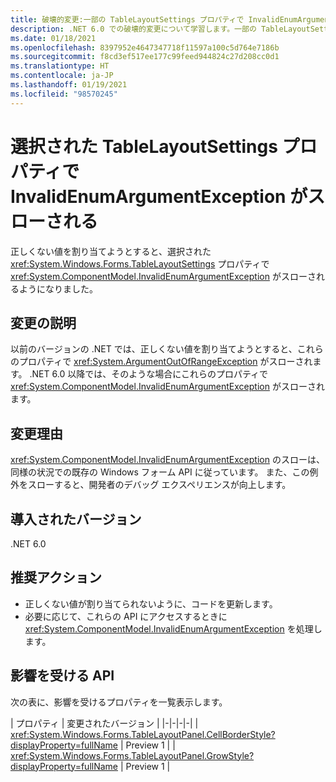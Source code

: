 ```yaml
---
title: 破壊的変更:一部の TableLayoutSettings プロパティで InvalidEnumArgumentException がスローされる
description: .NET 6.0 での破壊的変更について学習します。一部の TableLayoutSettings API で、無効な引数に対する InvalidEnumArgumentException がスローされるようになりました。
ms.date: 01/18/2021
ms.openlocfilehash: 8397952e4647347718f11597a100c5d764e7186b
ms.sourcegitcommit: f8cd3ef517ee177c99feed944824c27d208cc0d1
ms.translationtype: HT
ms.contentlocale: ja-JP
ms.lasthandoff: 01/19/2021
ms.locfileid: "98570245"
---
```

# <a name="selected-tablelayoutsettings-properties-throw-invalidenumargumentexception"></a>選択された TableLayoutSettings プロパティで InvalidEnumArgumentException がスローされる

正しくない値を割り当てようとすると、選択された <xref:System.Windows.Forms.TableLayoutSettings> プロパティで <xref:System.ComponentModel.InvalidEnumArgumentException> がスローされるようになりました。

## <a name="change-description"></a>変更の説明

以前のバージョンの .NET では、正しくない値を割り当てようとすると、これらのプロパティで <xref:System.ArgumentOutOfRangeException> がスローされます。 .NET 6.0 以降では、そのような場合にこれらのプロパティで <xref:System.ComponentModel.InvalidEnumArgumentException> がスローされます。

## <a name="reason-for-change"></a>変更理由

<xref:System.ComponentModel.InvalidEnumArgumentException> のスローは、同様の状況での既存の Windows フォーム API に従っています。 また、この例外をスローすると、開発者のデバッグ エクスペリエンスが向上します。

## <a name="version-introduced"></a>導入されたバージョン

.NET 6.0

## <a name="recommended-action"></a>推奨アクション

- 正しくない値が割り当てられないように、コードを更新します。
- 必要に応じて、これらの API にアクセスするときに <xref:System.ComponentModel.InvalidEnumArgumentException> を処理します。

## <a name="affected-apis"></a>影響を受ける API

次の表に、影響を受けるプロパティを一覧表示します。

| プロパティ | 変更されたバージョン |
|-|-|-|-|
| <xref:System.Windows.Forms.TableLayoutPanel.CellBorderStyle?displayProperty=fullName> | Preview 1 |
| <xref:System.Windows.Forms.TableLayoutPanel.GrowStyle?displayProperty=fullName> | Preview 1 |

<!--

### Affected APIs

- `P:System.Windows.Forms.TableLayoutPanel.CellBorderStyle`
- `P:System.Windows.Forms.TableLayoutPanel.GrowStyle`

### Category

Windows Forms

-->
